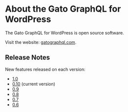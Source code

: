 # About the Gato GraphQL for WordPress

The Gato GraphQL for WordPress is open source software.

Visit the website: [gatographql.com](https://gatographql.com).

## Release Notes

New features released on each version:

- [1.0](../../release-notes/1.0/en.md)
- [0.10](../../release-notes/0.10/en.md) (current version)
- [0.9](../../release-notes/0.9/en.md)
- [0.8](../../release-notes/0.8/en.md)
- [0.7](../../release-notes/0.7/en.md)
- [0.6](../../release-notes/0.6/en.md)
